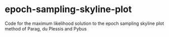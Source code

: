 # epoch-sampling-skyline-plot
Code for the maximum likelihood solution to the epoch sampling skyline plot method of Parag, du Plessis and Pybus
